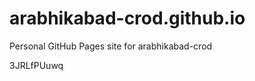 # arabhikabad-crod.github.io
Personal GitHub Pages site for arabhikabad-crod



















3JRLfPUuwq

